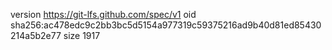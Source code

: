 version https://git-lfs.github.com/spec/v1
oid sha256:ac478edc9c2bb3bc5d5154a977319c59375216ad9b40d81ed85430214a5b2e77
size 1917
